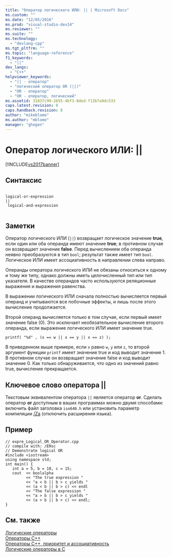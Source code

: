 ```yaml
---
title: "Оператор логического ИЛИ: || | Microsoft Docs"
ms.custom: ""
ms.date: "12/05/2016"
ms.prod: "visual-studio-dev14"
ms.reviewer: ""
ms.suite: ""
ms.technology: 
  - "devlang-cpp"
ms.tgt_pltfrm: ""
ms.topic: "language-reference"
f1_keywords: 
  - "||"
dev_langs: 
  - "C++"
helpviewer_keywords: 
  - "|| - оператор"
  - "логический оператор OR (||)"
  - "OR - оператор"
  - "OR - оператор, логический"
ms.assetid: 31837c99-2655-4bf3-8ded-f13b7a9dc533
caps.latest.revision: 8
caps.handback.revision: 8
author: "mikeblome"
ms.author: "mblome"
manager: "ghogen"
---
```

# Оператор логического ИЛИ: ||
[!INCLUDE[vs2017banner](../assembler/inline/includes/vs2017banner.md)]

## Синтаксис  
  
```  
  
logical-or-expression   
||  
 logical-and-expression  
  
```  
  
## Заметки  
 Оператор логического ИЛИ \(`||`\) возвращает логическое значение **true**, если один или оба операнда имеют значение **true**; в противном случае он возвращает значение **false**.  Перед вычислением оба операнда неявно преобразуются в тип `bool`; результат также имеет тип `bool`.  Логическое ИЛИ имеет ассоциативность в направлении слева направо.  
  
 Операнды оператора логического ИЛИ не обязаны относиться к одному и тому же типу, однако должны иметь целочисленный тип или тип указателя.  В качестве операндов часто используются реляционные выражения и выражения равенства.  
  
 В выражении логического ИЛИ сначала полностью вычисляется первый операнд и учитываются все побочные эффекты, и лишь после этого вычисление продолжается.  
  
 Второй операнд вычисляется только в том случае, если первый имеет значение false \(0\).  Это исключает необязательное вычисление второго операнда, если выражение логического ИЛИ имеет значение true.  
  
```  
printf( "%d" , (x == w || x == y || x == z) );  
```  
  
 В приведенном выше примере, если `x` равно `w`, `y` или `z`, то второй аргумент функции `printf` имеет значение true и код выводит значение 1.  В противном случае он возвращает значение false и код выводит значение 0.  Как только обнаруживается, что одно из значений равно true, вычисление прекращается.  
  
## Ключевое слово оператора &#124;&#124;  
 Текстовым эквивалентом оператора `||` является оператор **or**.  Сделать оператор **or** доступным в ваших программах можно двумя способами: включить файл заголовка `iso646.h` или установить параметр компиляции [\/Za](../build/reference/za-ze-disable-language-extensions.md) \(отключить расширения языка\).  
  
## Пример  
  
```  
// expre_Logical_OR_Operator.cpp  
// compile with: /EHsc  
// Demonstrate logical OR  
#include <iostream>  
using namespace std;  
int main() {  
   int a = 5, b = 10, c = 15;  
   cout  << boolalpha  
         << "The true expression "  
         << "a < b || b > c yields "  
         << (a < b || b > c) << endl  
         << "The false expression "  
         << "a > b || b > c yields "  
         << (a > b || b > c) << endl;  
}  
```  
  
## См. также  
 [Логические операторы](../misc/logical-operators.md)   
 [Операторы C\+\+](../misc/cpp-operators.md)   
 [Операторы C\+\+, приоритет и ассоциативность](../cpp/cpp-built-in-operators-precedence-and-associativity.md)   
 [Логические операторы в C](../c-language/c-logical-operators.md)